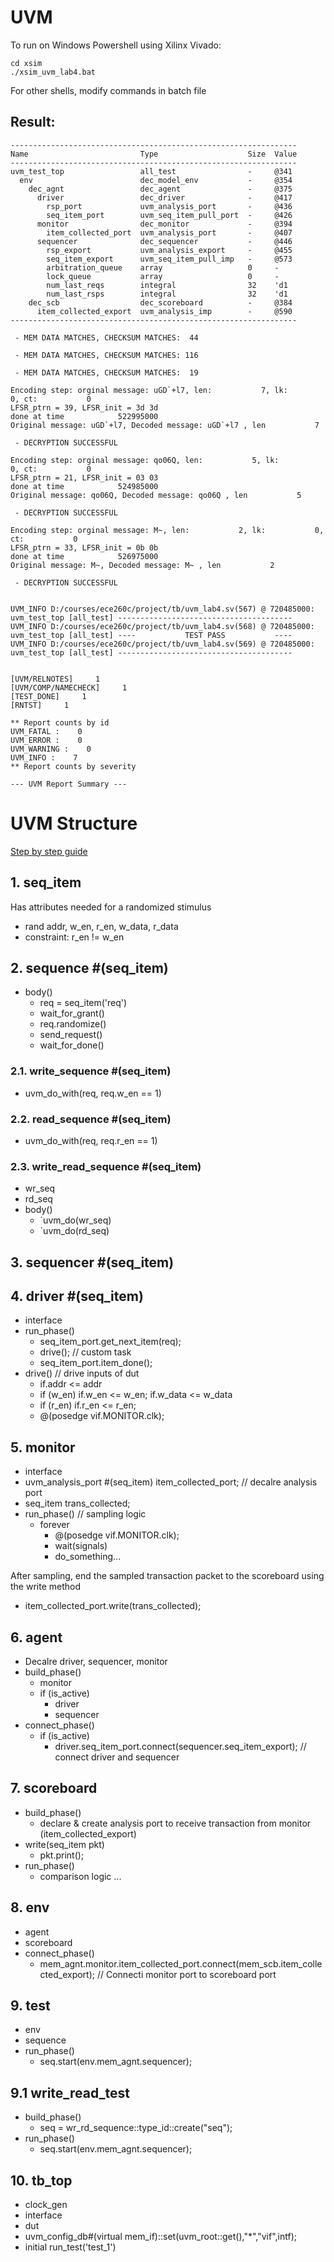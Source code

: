 # UVM

To run on Windows Powershell using Xilinx Vivado:
```
cd xsim
./xsim_uvm_lab4.bat
```
For other shells, modify commands in batch file

## Result:

```
----------------------------------------------------------------
Name                         Type                    Size  Value
----------------------------------------------------------------
uvm_test_top                 all_test                -     @341
  env                        dec_model_env           -     @354
    dec_agnt                 dec_agent               -     @375
      driver                 dec_driver              -     @417
        rsp_port             uvm_analysis_port       -     @436
        seq_item_port        uvm_seq_item_pull_port  -     @426
      monitor                dec_monitor             -     @394
        item_collected_port  uvm_analysis_port       -     @407
      sequencer              dec_sequencer           -     @446
        rsp_export           uvm_analysis_export     -     @455
        seq_item_export      uvm_seq_item_pull_imp   -     @573
        arbitration_queue    array                   0     -
        lock_queue           array                   0     -
        num_last_reqs        integral                32    'd1
        num_last_rsps        integral                32    'd1
    dec_scb                  dec_scoreboard          -     @384
      item_collected_export  uvm_analysis_imp        -     @590
----------------------------------------------------------------

 - MEM DATA MATCHES, CHECKSUM MATCHES:  44 

 - MEM DATA MATCHES, CHECKSUM MATCHES: 116 

 - MEM DATA MATCHES, CHECKSUM MATCHES:  19

Encoding step: orginal message: uGD`+l7, len:           7, lk:           0, ct:           0
LFSR_ptrn = 39, LFSR_init = 3d 3d
done at time            522995000
Original message: uGD`+l7, Decoded message: uGD`+l7 , len           7

 - DECRYPTION SUCCESSFUL

Encoding step: orginal message: qo06Q, len:           5, lk:           0, ct:           0
LFSR_ptrn = 21, LFSR_init = 03 03
done at time            524985000
Original message: qo06Q, Decoded message: qo06Q , len           5

 - DECRYPTION SUCCESSFUL

Encoding step: orginal message: M~, len:           2, lk:           0, ct:           0
LFSR_ptrn = 33, LFSR_init = 0b 0b
done at time            526975000
Original message: M~, Decoded message: M~ , len           2

 - DECRYPTION SUCCESSFUL


UVM_INFO D:/courses/ece260c/project/tb/uvm_lab4.sv(567) @ 720485000: uvm_test_top [all_test] ---------------------------------------
UVM_INFO D:/courses/ece260c/project/tb/uvm_lab4.sv(568) @ 720485000: uvm_test_top [all_test] ----           TEST PASS           ----
UVM_INFO D:/courses/ece260c/project/tb/uvm_lab4.sv(569) @ 720485000: uvm_test_top [all_test] ---------------------------------------


[UVM/RELNOTES]     1
[UVM/COMP/NAMECHECK]     1
[TEST_DONE]     1
[RNTST]     1

** Report counts by id
UVM_FATAL :    0
UVM_ERROR :    0
UVM_WARNING :    0
UVM_INFO :    7
** Report counts by severity

--- UVM Report Summary ---
```

# UVM Structure

[Step by step guide](https://verificationguide.com/uvm/uvm-testbench-architecture/)

## 1. seq_item

Has attributes needed for a randomized stimulus

- rand addr, w_en, r_en, w_data, r_data
- constraint: r_en != w_en

## 2. sequence #(seq_item)


- body()
  - req = seq_item('req')
  - wait_for_grant()
  - req.randomize()
  - send_request()
  - wait_for_done()


### 2.1. write_sequence #(seq_item)

- uvm_do_with(req, req.w_en == 1)

### 2.2. read_sequence #(seq_item)

- uvm_do_with(req, req.r_en == 1)

### 2.3. write_read_sequence #(seq_item)

- wr_seq
- rd_seq
- body()
  - `uvm_do(wr_seq)
  - `uvm_do(rd_seq)


## 3. sequencer #(seq_item)

## 4. driver #(seq_item)

- interface
- run_phase()
  - seq_item_port.get_next_item(req);
  - drive();                           // custom task
  - seq_item_port.item_done();
- drive()                              // drive inputs of dut
  - if.addr <= addr
  - if (w_en) if.w_en <= w_en; if.w_data <= w_data 
  - if (r_en) if.r_en <= r_en;
  - @(posedge vif.MONITOR.clk);


## 5. monitor

- interface
- uvm_analysis_port #(seq_item) item_collected_port; // decalre analysis port
- seq_item trans_collected;
- run_phase() // sampling logic
  - forever 
    - @(posedge vif.MONITOR.clk); 
    - wait(signals) 
    - do_something...

After sampling, end the sampled transaction packet to the scoreboard using the write method
- item_collected_port.write(trans_collected); 

## 6. agent

- Decalre driver, sequencer, monitor
- build_phase()
  - monitor
  - if (is_active)
    - driver
    - sequencer
- connect_phase()
  - if (is_active)
    - driver.seq_item_port.connect(sequencer.seq_item_export); // connect driver and sequencer

## 7. scoreboard

- build_phase()
  - declare & create analysis port to receive transaction from monitor (item_collected_export)
- write(seq_item pkt)
  - pkt.print();
- run_phase()
  - comparison logic ...

## 8. env

- agent
- scoreboard
- connect_phase()
  - mem_agnt.monitor.item_collected_port.connect(mem_scb.item_collected_export); // Connecti monitor port to scoreboard port

## 9. test

- env
- sequence
- run_phase()
  - seq.start(env.mem_agnt.sequencer);

## 9.1 write_read_test

- build_phase()
  - seq = wr_rd_sequence::type_id::create("seq");
- run_phase()
  - seq.start(env.mem_agnt.sequencer);

## 10. tb_top

- clock_gen
- interface
- dut
- uvm_config_db#(virtual mem_if)::set(uvm_root::get(),"*","vif",intf);
- initial run_test('test_1')